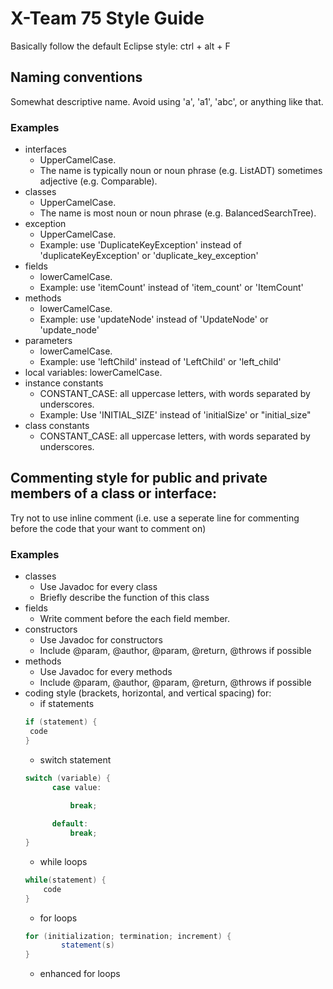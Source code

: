  # X-Team 75 Style Guide

Basically follow the default Eclipse style: ctrl + alt + F

## Naming conventions
Somewhat descriptive name. Avoid using 'a', 'a1', 'abc', or anything like that.

### Examples
   * interfaces
       * UpperCamelCase.
       * The name is typically noun or noun phrase (e.g. ListADT) sometimes adjective (e.g. Comparable).
   * classes
       * UpperCamelCase.
       * The name is most noun or noun phrase (e.g. BalancedSearchTree). 
   * exception
       * UpperCamelCase.
       * Example: use 'DuplicateKeyException' instead of 'duplicateKeyException' or 'duplicate_key_exception'
   * fields
       * lowerCamelCase.
       * Example: use 'itemCount' instead of 'item_count' or 'ItemCount'
   * methods
       * lowerCamelCase.
       * Example: use 'updateNode' instead of 'UpdateNode' or 'update_node'
   * parameters
       * lowerCamelCase.
       * Example: use 'leftChild' instead of 'LeftChild' or 'left_child'
   * local variables: lowerCamelCase.
   * instance constants
       * CONSTANT_CASE: all uppercase letters, with words separated by underscores. 
       * Example: Use 'INITIAL_SIZE' instead of 'initialSize' or "initial_size"
   * class constants
       * CONSTANT_CASE: all uppercase letters, with words separated by underscores. 


## Commenting style for public and private members of a class or interface:

Try not to use inline comment (i.e. use a seperate line for commenting before the code that your want to comment on)


### Examples

* classes
  * Use Javadoc for every class
  * Briefly describe the function of this class
* fields
  * Write comment before the each field member.
* constructors
  * Use Javadoc for constructors
  * Include @param, @author, @param, @return, @throws if possible
* methods
  * Use Javadoc for every methods
  * Include @param, @author, @param, @return, @throws if possible
* coding style (brackets, horizontal, and vertical spacing) for:
  * if statements
   ```java
   if (statement) {
    code
   }
   ```
  * switch statement
  ```java
  switch (variable) {
        case value:
            
            break;

        default:
            break;
  }
  ```
  * while loops
  ```java
  while(statement) {
      code
  }
  ```
  * for loops
  ```java
  for (initialization; termination; increment) {
          statement(s)
  }
  ```
  * enhanced for loops
